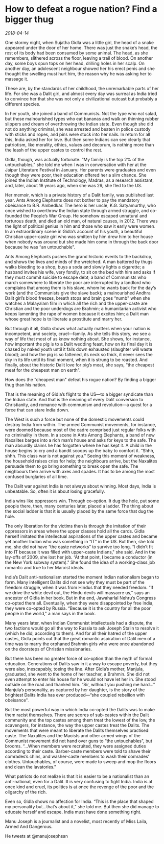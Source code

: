 # How to defeat a rogue nation? Find a bigger thug

*2018-04-14*

One stormy night, when Sujatha Gidla was a little girl, the head of a
snake appeared under the door of her home. There was just the snake’s
head, the rest of its body had been consumed by some animal. The head,
as she remembers, slithered across the floor, leaving a trail of blood.
On another day, some boys spun tops on her head, drilling holes in her
scalp. On another day, an adolescent neighbour showed her his erect
penis and she thought the swelling must hurt him, the reason why he was
asking her to massage it.

These are, by the standards of her childhood, the unremarkable parts of
her life. For she was a Dalit girl, and almost every day was surreal as
India tried to convince her that she was not only a civilizational
outcast but probably a different species.

In her youth, she joined a band of Communists. Not the type who eat
salad, but those malnourished types who eat bananas and walk on thinning
rubber slippers and dream of overthrowing the Indian state. Even though
she did not do anything criminal, she was arrested and beaten in police
custody with sticks and ropes, and pins were stuck into her nails. In
return for all this, India asked her for love. But then some Indians can
see clearly that patriotism, like morality, ethics, values and decorum,
is nothing more than the leash of the upper castes to control the rest.

Gidla, though, was actually fortunate. “My family is the top 2% of the
untouchables," she told me when I was in conversation with her at the
Jaipur Literature Festival in January. Her parents were graduates and
even though they were poor, their education offered her a slim chance.
She joined the Indian Institute of Technology, Madras, as a research
assistant, and, later, about 18 years ago, when she was 26, she fled to
the US.

Her memoir, which is a private history of a Dalit family, was published
last year. Ants Among Elephants does not bother to pay the mandatory
obeisance to B.R. Ambedkar. The hero is her uncle, K.G. Satyamurthy, who
once wished to overthrow the Indian state through armed struggle, and
co-founded the People’s War Group. He somehow escaped unnatural and
torturous death, and died an old man, of natural causes, in 2012. There
was the light of political genius in him and those who saw it early were
women. In an extraordinary scene in Gidla’s account of his youth, a
beautiful Christian upper-caste girl who was smitten by him drew him to
her house when nobody was around but she made him come in through the
back door because he was “an untouchable".

Ants Among Elephants pushes the grand historic events to the backdrop,
and shows the lives and minds of the wretched. A man battered by thugs
walks bleeding to a shop, buys a soda and slowly lights a cigarette; a
husband invites his wife, very fondly, to sit on the bed with him and
asks if they must commit suicide to escape debt; a band of Communists
who march somewhere to liberate the poor are interrupted by a landlord
who complains that among them is his slave, whom he wants back for the
day’s work (and the Communists give the slave back); a malnourished
Andhra Dalit girl’s blood freezes, breath stops and brain goes “numb"
when she watches a Malayalam film in which all the rich and the
upper-caste are Christian and the poor underdogs are Brahmin; a
humanitarian activist who keeps lamenting the rape of women because it
excites him; a Dalit man whose great hope is to liberate a prostitute
and marry her.

But through it all, Gidla shows what actually matters when your nation
is incompetent, and society, cruel—family. As she tells this story, we
see a way of life that most of us know nothing about. She shows, for
instance, how important the pig is to a Dalit wedding feast, how on its
final day it is chased by naked youth until it falls down exhausted
(slaughter will waste blood); and how the pig is so fattened, its neck
so thick, it never sees the sky in its life until its final moment, when
it is strung to be roasted. And finally, about the historic Dalit love
for pig’s meat, she says, “the cheapest meat for the cheapest man on
earth".

How does the “cheapest man" defeat his rogue nation? By finding a bigger
thug than his nation.

That is the meaning of Gidla’s flight to the US—to a bigger syndicate
than the Indian state. And that is the meaning of every Dalit conversion
to Christianity, and romance with communism and revolution—a quest for a
force that can stare India down.

The West is such a force but none of the domestic movements could
destroy India from within. The armed Communist movements, for instance,
were doomed because most of the cadre comprised just regular folks with
no criminality in them. In a scene in Ants Among Elephants, a band of
new Naxalites barges into a rich man’s house and asks for keys to the
safe. The man absurdly claims he has forgotten where he has kept it. A
child in the house begins to cry and a bandit scoops up the baby to
comfort it. “Shhh, shhh. This class war is not against you." Seeing this
moment of weakness, the household raises cries for help; the neighbours
arrive, but the Naxalites persuade them to go bring something to break
open the safe. The neighbours then arrive with axes and spades. It has
to be among the most confused burglaries of all time.

The Dalit war against India is not always about winning. Most days,
India is unbeatable. So, often it is about losing gracefully.

India wins like oppressors win. Through co-option. It dug the hole, put
some people there, then, many centuries later, placed a ladder. The
thing about the social ladder is that it is usually placed by the same
force that dug the hole.

The only liberation for the victims then is through the imitation of
their oppressors in areas where the upper classes hold all the cards.
Gidla herself imitated the intellectual aspirations of the upper castes
and became yet another Indian who was something in “IT" in the US. But
then, she told me, she did not have “the caste networks" to survive too
long. “I didn’t fit into IT because it was filled with upper-caste
Indians," she said. And in the lay-offs of 2009, she lost her job. “At
that point, I became a conductor (in the New York subway system)." She
found the idea of a working-class job romantic and true to her Marxist
ideals.

India’s Dalit anti-nationalism started the moment Indian nationalism
began to form. Many intelligent Dalits did not see why they must be part
of the freedom struggle, when it was from Hindus that they needed
freedom. “If we drive the white devil out, the Hindu devils will
massacre us," says an ancestor of Gidla in her book. But in the end,
Jawaharlal Nehru’s Congress co-opted them all. Eventually, when they
were disappointed by free India, they were co-opted by Russia. “Because
it is the country for all the poor people in the world," a man says in
the book.

Many years later, when Indian Communist intellectuals had a dispute, the
two factions would go all the way to Russia to ask Joseph Stalin to
resolve it (which he did, according to them). And for all their hatred
of the upper castes, Gidla points out that the great romantic aspiration
of Dalit men of a time was to marry the orphaned Brahmin girls who were
once abandoned on the doorsteps of Christian missionaries.

But there has been no greater force of co-option than the myth of formal
education. Generations of Dalits saw in it a way to escape poverty, but
they were also, inescapably, toeing the line. After Gidla’s mother,
Manjula, graduated, she went to the home of her teacher, a Brahmin. She
did not even attempt to enter his house for he would not have let her
in. She stood outside on the road and thanked him. “Sir, without you
pushing me hard..." Manjula’s personality, as captured by her daughter,
is the story of the brightest Dalits India has ever produced—“she
coupled rebellion with obeisance".

But the most powerful way in which India co-opted the Dalits was to make
them racist themselves. There are scores of sub-castes within the Dalit
community and the top castes among them treat the lowest of the low, the
scavengers, for instance, the way the upper castes treat the Dalits. The
movements that were meant to liberate the Dalits themselves practised
caste. The Naxalites and the Maoists and other armed wings of the
Communist movement did not hand over guns to “the untouchables", but
brooms. “...When members were recruited, they were assigned duties
according to their caste. Barber-caste members were told to shave their
comrades’s chins, and washer-caste members to wash their comrades’
clothes. Untouchables, of course, were made to sweep and mop the floors
and clean the lavatories."

What patriots do not realize is that it is easier to be a nationalist
than an anti-national, even for a Dalit. It is very confusing to fight
India. India is at once kind and cruel, its politics is at once the
revenge of the poor and the oligarchy of the rich.

Even so, Gidla shows no affection for India. “This is the place that
shaped my personality but...that’s about it," she told me. But then she
did manage to educate herself and escape. India must have done something
right.

Manu Joseph is a journalist and a novelist, most recently of Miss Laila,
Armed And Dangerous.

He tweets at @manujosephsan

